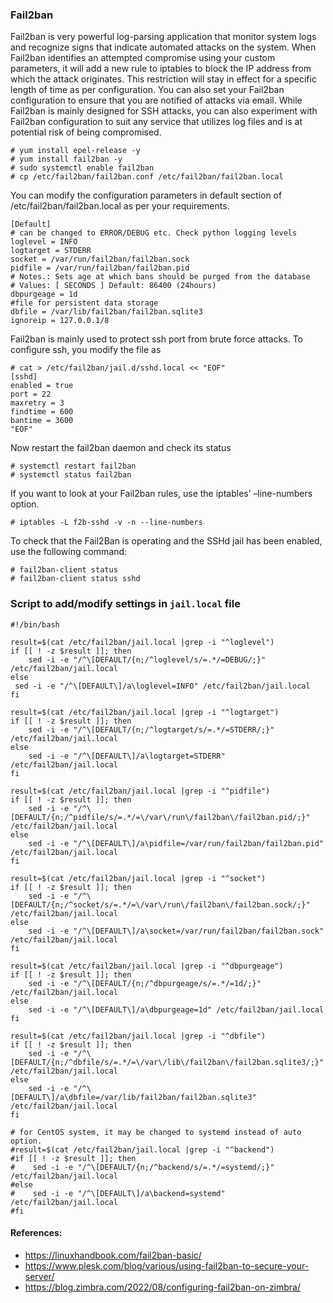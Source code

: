 ### Fail2ban
Fail2ban is very powerful log-parsing application that monitor system logs and recognize signs that indicate automated attacks on the system.
When Fail2ban identifies an attempted compromise using your custom parameters, it will add a new rule to iptables to block the 
IP address from which the attack originates. This restriction will stay in effect for a specific length of time as per configuration.
You can also set your Fail2ban configuration to ensure that you are notified of attacks via email.
While Fail2ban is mainly designed for SSH attacks, you can also experiment with Fail2ban configuration to suit any service that 
utilizes log files and is at potential risk of being compromised.


```
# yum install epel-release -y
# yum install fail2ban -y
# sudo systemctl enable fail2ban
# cp /etc/fail2ban/fail2ban.conf /etc/fail2ban/fail2ban.local

```
You can modify the configuration parameters in default section of /etc/fail2ban/fail2ban.local as per your requirements.
```
[Default]
# can be changed to ERROR/DEBUG etc. Check python logging levels
loglevel = INFO
logtarget = STDERR
socket = /var/run/fail2ban/fail2ban.sock
pidfile = /var/run/fail2ban/fail2ban.pid
# Notes.: Sets age at which bans should be purged from the database
# Values: [ SECONDS ] Default: 86400 (24hours)
dbpurgeage = 1d
#file for persistent data storage
dbfile = /var/lib/fail2ban/fail2ban.sqlite3
ignoreip = 127.0.0.1/8

```
Fail2ban is mainly used to protect ssh port from brute force attacks. To configure ssh, you modify the file as
```
# cat > /etc/fail2ban/jail.d/sshd.local << "EOF"
[sshd]
enabled = true
port = 22
maxretry = 3
findtime = 600
bantime = 3600
"EOF"
```
Now restart the fail2ban daemon and check its status
```
# systemctl restart fail2ban
# systemctl status fail2ban
```

If you want to look at your Fail2ban rules, use the iptables’ –line-numbers option.
```
# iptables -L f2b-sshd -v -n --line-numbers
```
To check that the Fail2Ban is operating and the SSHd jail has been enabled, use the following command:
```
# fail2ban-client status
# fail2ban-client status sshd
```
### Script to add/modify settings in ```jail.local``` file
```
#!/bin/bash

result=$(cat /etc/fail2ban/jail.local |grep -i "^loglevel")
if [[ ! -z $result ]]; then
    sed -i -e "/^\[DEFAULT/{n;/^loglevel/s/=.*/=DEBUG/;}" /etc/fail2ban/jail.local
else
 sed -i -e "/^\[DEFAULT\]/a\loglevel=INFO" /etc/fail2ban/jail.local
fi

result=$(cat /etc/fail2ban/jail.local |grep -i "^logtarget")
if [[ ! -z $result ]]; then
    sed -i -e "/^\[DEFAULT/{n;/^logtarget/s/=.*/=STDERR/;}" /etc/fail2ban/jail.local
else
    sed -i -e "/^\[DEFAULT\]/a\logtarget=STDERR" /etc/fail2ban/jail.local
fi

result=$(cat /etc/fail2ban/jail.local |grep -i "^pidfile")
if [[ ! -z $result ]]; then
    sed -i -e "/^\[DEFAULT/{n;/^pidfile/s/=.*/=\/var\/run\/fail2ban\/fail2ban.pid/;}" /etc/fail2ban/jail.local
else
    sed -i -e "/^\[DEFAULT\]/a\pidfile=/var/run/fail2ban/fail2ban.pid" /etc/fail2ban/jail.local
fi

result=$(cat /etc/fail2ban/jail.local |grep -i "^socket")
if [[ ! -z $result ]]; then
    sed -i -e "/^\[DEFAULT/{n;/^socket/s/=.*/=\/var\/run\/fail2ban\/fail2ban.sock/;}" /etc/fail2ban/jail.local
else
    sed -i -e "/^\[DEFAULT\]/a\socket=/var/run/fail2ban/fail2ban.sock" /etc/fail2ban/jail.local
fi

result=$(cat /etc/fail2ban/jail.local |grep -i "^dbpurgeage")
if [[ ! -z $result ]]; then
    sed -i -e "/^\[DEFAULT/{n;/^dbpurgeage/s/=.*/=1d/;}" /etc/fail2ban/jail.local
else
    sed -i -e "/^\[DEFAULT\]/a\dbpurgeage=1d" /etc/fail2ban/jail.local
fi

result=$(cat /etc/fail2ban/jail.local |grep -i "^dbfile")
if [[ ! -z $result ]]; then
    sed -i -e "/^\[DEFAULT/{n;/^dbfile/s/=.*/=\/var\/lib\/fail2ban\/fail2ban.sqlite3/;}" /etc/fail2ban/jail.local
else
    sed -i -e "/^\[DEFAULT\]/a\dbfile=/var/lib/fail2ban/fail2ban.sqlite3" /etc/fail2ban/jail.local
fi

# for CentOS system, it may be changed to systemd instead of auto option.
#result=$(cat /etc/fail2ban/jail.local |grep -i "^backend")
#if [[ ! -z $result ]]; then
#    sed -i -e "/^\[DEFAULT/{n;/^backend/s/=.*/=systemd/;}" /etc/fail2ban/jail.local
#else
#    sed -i -e "/^\[DEFAULT\]/a\backend=systemd" /etc/fail2ban/jail.local
#fi
```
#### References:
* https://linuxhandbook.com/fail2ban-basic/
* https://www.plesk.com/blog/various/using-fail2ban-to-secure-your-server/
* https://blog.zimbra.com/2022/08/configuring-fail2ban-on-zimbra/
